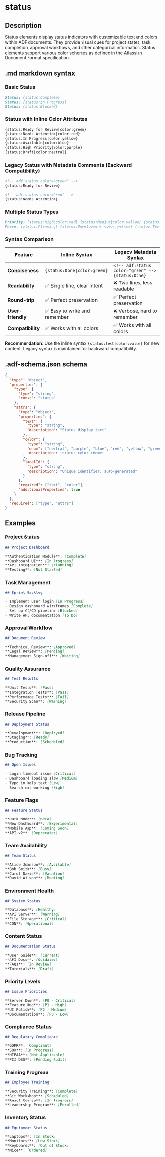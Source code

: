 # status

## Description

Status elements display status indicators with customizable text and colors within ADF documents. They provide visual cues for project states, task completion, approval workflows, and other categorical information. Status elements support various color schemes as defined in the Atlassian Document Format specification.

## .md markdown syntax

### Basic Status
```markdown
Status: {status:Complete}
Status: {status:In Progress}
Status: {status:Blocked}
```

### Status with Inline Color Attributes
```markdown
{status:Ready for Review|color:green}
{status:Needs Attention|color:red}
{status:In Progress|color:yellow}
{status:Available|color:blue}
{status:High Priority|color:purple}
{status:Draft|color:neutral}
```

### Legacy Status with Metadata Comments (Backward Compatibility)
```markdown
<!-- adf:status color="green" -->
{status:Ready for Review}

<!-- adf:status color="red" -->
{status:Needs Attention}
```

### Multiple Status Types
```markdown
Priority: {status:High|color:red} {status:Medium|color:yellow} {status:Low|color:green}
Phase: {status:Planning} {status:Development|color:yellow} {status:Testing|color:blue} {status:Complete|color:green}
```

### Syntax Comparison

| Feature | Inline Syntax | Legacy Metadata Syntax |
|---------|---------------|-------------------------|
| **Conciseness** | `{status:Done\|color:green}` | `<!-- adf:status color="green" -->{status:Done}` |
| **Readability** | ✅ Single line, clear intent | ❌ Two lines, less readable |
| **Round-trip** | ✅ Perfect preservation | ✅ Perfect preservation |
| **User-friendly** | ✅ Easy to write and remember | ❌ Verbose, hard to remember |
| **Compatibility** | ✅ Works with all colors | ✅ Works with all colors |

**Recommendation**: Use the inline syntax `{status:text|color:value}` for new content. Legacy syntax is maintained for backward compatibility.

## .adf-schema.json schema

```json
{
  "type": "object",
  "properties": {
    "type": {
      "type": "string",
      "const": "status"
    },
    "attrs": {
      "type": "object",
      "properties": {
        "text": {
          "type": "string",
          "description": "Status display text"
        },
        "color": {
          "type": "string",
          "enum": ["neutral", "purple", "blue", "red", "yellow", "green"],
          "description": "Status color theme"
        },
        "localId": {
          "type": "string",
          "description": "Unique identifier, auto-generated"
        }
      },
      "required": ["text", "color"],
      "additionalProperties": true
    }
  },
  "required": ["type", "attrs"]
}
```

## Examples

### Project Status
```markdown
## Project Dashboard

**Authentication Module**: [Complete]
**Dashboard UI**: [In Progress]  
**API Integration**: [Planning]
**Testing**: [Not Started]
```

### Task Management
```markdown
## Sprint Backlog

- Implement user login [In Progress]
- Design dashboard wireframes [Complete]
- Set up CI/CD pipeline [Blocked]
- Write API documentation [To Do]
```

### Approval Workflow
```markdown
## Document Review

**Technical Review**: [Approved]
**Legal Review**: [Pending]
**Management Sign-off**: [Waiting]
```

### Quality Assurance
```markdown
## Test Results

**Unit Tests**: [Pass]
**Integration Tests**: [Pass]
**Performance Tests**: [Fail]  
**Security Scan**: [Warning]
```

### Release Pipeline
```markdown
## Deployment Status

**Development**: [Deployed]
**Staging**: [Ready]
**Production**: [Scheduled]
```

### Bug Tracking
```markdown
## Open Issues

- Login timeout issue [Critical]
- Dashboard loading slow [Medium]
- Typo in help text [Low]
- Search not working [High]
```

### Feature Flags
```markdown
## Feature Status

**Dark Mode**: [Beta]
**New Dashboard**: [Experimental]  
**Mobile App**: [Coming Soon]
**API v2**: [Deprecated]
```

### Team Availability
```markdown
## Team Status

**Alice Johnson**: [Available]
**Bob Smith**: [Busy]
**Carol Davis**: [Vacation]
**David Wilson**: [Meeting]
```

### Environment Health
```markdown
## System Status

**Database**: [Healthy]
**API Server**: [Warning]
**File Storage**: [Critical]
**CDN**: [Operational]
```

### Content Status
```markdown
## Documentation Status

**User Guide**: [Current]
**API Docs**: [Outdated]
**FAQs**: [In Review]
**Tutorials**: [Draft]
```

### Priority Levels
```markdown
## Issue Priorities

**Server Down**: [P0 - Critical]
**Feature Bug**: [P1 - High]
**UI Polish**: [P2 - Medium]
**Documentation**: [P3 - Low]
```

### Compliance Status
```markdown
## Regulatory Compliance

**GDPR**: [Compliant]
**SOX**: [In Progress]
**HIPAA**: [Not Applicable]
**PCI DSS**: [Pending Audit]
```

### Training Progress
```markdown
## Employee Training

**Security Training**: [Complete]
**Git Workshop**: [Scheduled]
**React Course**: [In Progress]
**Leadership Program**: [Enrolled]
```

### Inventory Status
```markdown
## Equipment Status

**Laptops**: [In Stock]
**Monitors**: [Low Stock]
**Keyboards**: [Out of Stock]
**Mice**: [Ordered]
```
